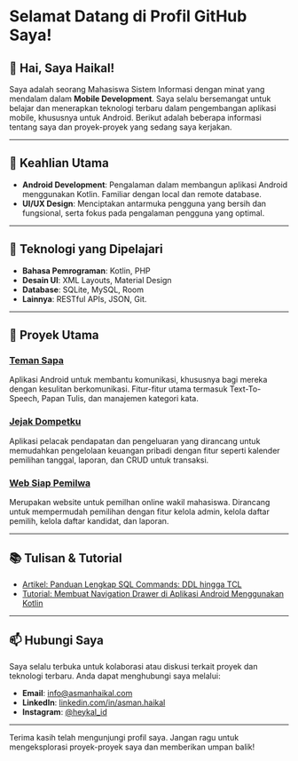 # Selamat Datang di Profil GitHub Saya!

## 👋 Hai, Saya Haikal!

Saya adalah seorang Mahasiswa Sistem Informasi dengan minat yang mendalam dalam **Mobile Development**. Saya selalu bersemangat untuk belajar dan menerapkan teknologi terbaru dalam pengembangan aplikasi mobile, khususnya untuk Android. Berikut adalah beberapa informasi tentang saya dan proyek-proyek yang sedang saya kerjakan.

---

## 🚀 Keahlian Utama

- **Android Development**: Pengalaman dalam membangun aplikasi Android menggunakan Kotlin. Familiar dengan local dan remote database.
- **UI/UX Design**: Menciptakan antarmuka pengguna yang bersih dan fungsional, serta fokus pada pengalaman pengguna yang optimal.

---

## 🔧 Teknologi yang Dipelajari 

- **Bahasa Pemrograman**: Kotlin, PHP
- **Desain UI**: XML Layouts, Material Design
- **Database**: SQLite, MySQL, Room
- **Lainnya**: RESTful APIs, JSON, Git. 

---

## 🌟 Proyek Utama

### **[Teman Sapa](#)**

Aplikasi Android untuk membantu komunikasi, khususnya bagi mereka dengan kesulitan berkomunikasi. Fitur-fitur utama termasuk Text-To-Speech, Papan Tulis, dan manajemen kategori kata.

### **[Jejak Dompetku](https://github.com/e-haikal/jejak-dompetku)**

Aplikasi pelacak pendapatan dan pengeluaran yang dirancang untuk memudahkan pengelolaan keuangan pribadi dengan fitur seperti kalender pemilihan tanggal, laporan, dan CRUD untuk transaksi.

### **[Web Siap Pemilwa](https://github.com/e-haikal/siap-pemilwa)**

Merupakan website untuk pemilhan online wakil mahasiswa. Dirancang untuk mempermudah pemilihan dengan fitur kelola admin, kelola daftar pemilih, kelola daftar kandidat, dan laporan.


---

## 📚 Tulisan & Tutorial

- [Artikel: Panduan Lengkap SQL Commands: DDL hingga TCL](https://asmanhaikal.com/panduan-lengkap-sql-commands-ddl-hingga-tcl/)
- [Tutorial: Membuat Navigation Drawer di Aplikasi Android Menggunakan Kotlin](https://asmanhaikal.com/membuat-navigation-drawer-di-aplikasi-android-menggunakan-kotlin/)

---

## 📫 Hubungi Saya

Saya selalu terbuka untuk kolaborasi atau diskusi terkait proyek dan teknologi terbaru. Anda dapat menghubungi saya melalui:

- **Email**: info@asmanhaikal.com
- **LinkedIn**: [linkedin.com/in/asman.haikal](https://www.linkedin.com/in/asmanhaikal/)
- **Instagram**: [@heykal_id](instagram.com/heykal_id)

---

Terima kasih telah mengunjungi profil saya. Jangan ragu untuk mengeksplorasi proyek-proyek saya dan memberikan umpan balik!

